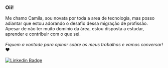 ### Oii!
Me chamo Camila, sou novata por toda a area de tecnologia, mas posso adiantar que estou adorando o desafio dessa migração de profissão.<br>
Apesar de não ter muito domínio da área, estou disposta a estudar, aprender e contribuir com o que sei.<br>
<br>
*Fiquem a vontade para opinar sobre os meus trabalhos e vamos conversar*! ❤️<br>
<br>
[![Linkedin Badge](https://img.shields.io/badge/-LinkedIn-blue?style=flat-square&logo=Linkedin&logoColor=white&link=LINK_LINKEDIN)](https://www.linkedin.com/in/camilablandrade
)
<!--
**camilablandrade/camilablandrade** is a ✨ _special_ ✨ repository because its `README.md` (this file) appears on your GitHub profile.

Here are some ideas to get you started:

- 🔭 I’m currently working on ...
- 🌱 I’m currently learning ...
- 👯 I’m looking to collaborate on ...
- 🤔 I’m looking for help with ...
- 💬 Ask me about ...
- 📫 How to reach me: ...
- 😄 Pronouns: ...
- ⚡ Fun fact: ...
-->
